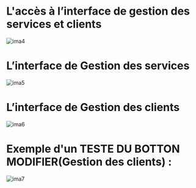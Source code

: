 # L'accès à l’interface de gestion des services et clients 
![ima4](https://github.com/salmachtioui/ProjetJDBC/assets/147477621/b8fd3984-f333-4309-a790-2e65da5a7e5f)

# L’interface de Gestion des services 
![ima5](https://github.com/salmachtioui/ProjetJDBC/assets/147477621/f91d1d34-9642-43cc-97b7-9e2c929a1c6e)

# L’interface de Gestion des clients
![ima6](https://github.com/salmachtioui/ProjetJDBC/assets/147477621/72ea823a-5986-4859-8b3b-ea2e3bba36c5)

# Exemple d'un TESTE DU BOTTON MODIFIER(Gestion des clients) :
![ima7](https://github.com/salmachtioui/ProjetJDBC/assets/147477621/ec96be0f-83c1-4e0f-8694-6d5240b5f1b8)
